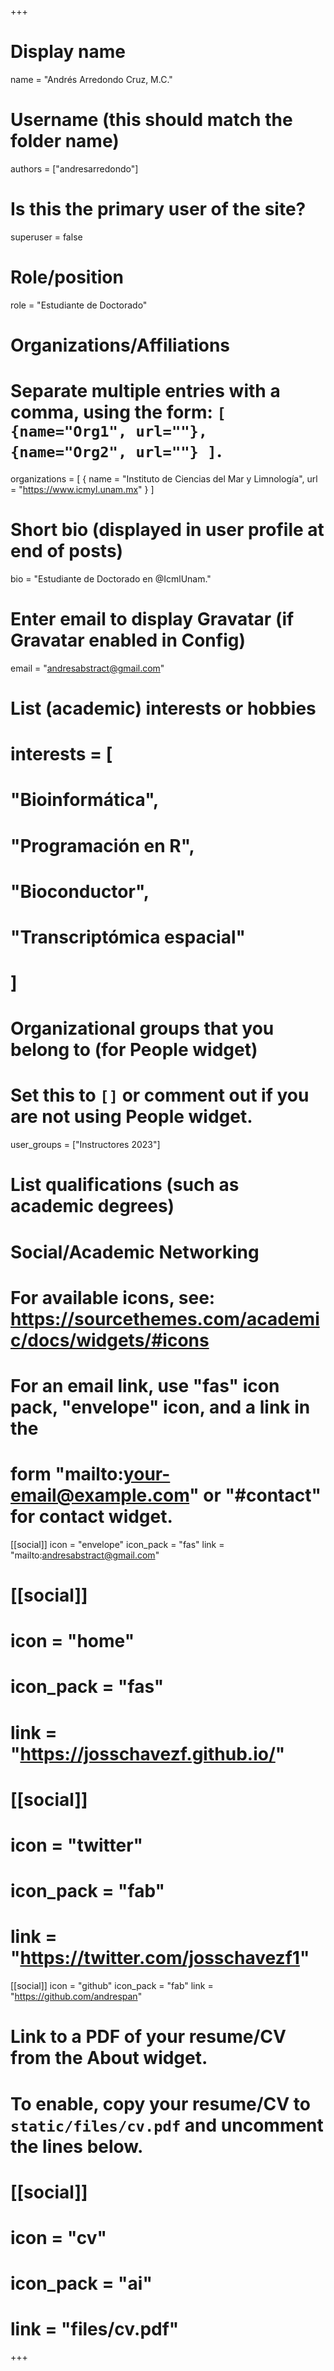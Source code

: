 +++
# Display name
name = "Andrés Arredondo Cruz, M.C."

# Username (this should match the folder name)
authors = ["andresarredondo"]

# Is this the primary user of the site?
superuser = false

# Role/position
role = "Estudiante de Doctorado"

# Organizations/Affiliations
#   Separate multiple entries with a comma, using the form: `[ {name="Org1", url=""}, {name="Org2", url=""} ]`.
organizations = [ { name = "Instituto de Ciencias del Mar y Limnología", url = "https://www.icmyl.unam.mx" } ]

# Short bio (displayed in user profile at end of posts)
bio = "Estudiante de Doctorado en @IcmlUnam."

# Enter email to display Gravatar (if Gravatar enabled in Config)
email = "andresabstract@gmail.com"

# List (academic) interests or hobbies
# interests = [
#   "Bioinformática",
#   "Programación en R",
#   "Bioconductor",
#   "Transcriptómica espacial"
# ]

# Organizational groups that you belong to (for People widget)
#   Set this to `[]` or comment out if you are not using People widget.
user_groups = ["Instructores 2023"]

# List qualifications (such as academic degrees)

# Social/Academic Networking
# For available icons, see: https://sourcethemes.com/academic/docs/widgets/#icons
#   For an email link, use "fas" icon pack, "envelope" icon, and a link in the
#   form "mailto:your-email@example.com" or "#contact" for contact widget.

[[social]]
  icon = "envelope"
  icon_pack = "fas"
  link = "mailto:andresabstract@gmail.com"  

# [[social]]
#   icon = "home"
#   icon_pack = "fas"
#   link = "https://josschavezf.github.io/"

# [[social]]
#   icon = "twitter"
#   icon_pack = "fab"
#   link = "https://twitter.com/josschavezf1"

[[social]]
  icon = "github"
  icon_pack = "fab"
  link = "https://github.com/andrespan"

# Link to a PDF of your resume/CV from the About widget.
# To enable, copy your resume/CV to `static/files/cv.pdf` and uncomment the lines below.
# [[social]]
#   icon = "cv"
#   icon_pack = "ai"
#   link = "files/cv.pdf"

+++

